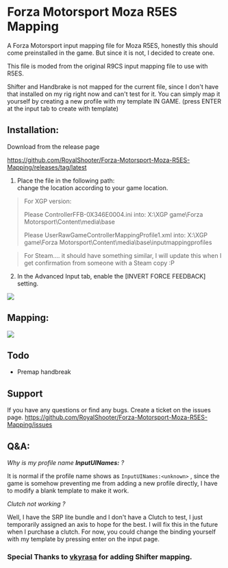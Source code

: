 # Forza Motorsport Moza R5ES Mapping

A Forza Motorsport input mapping file for Moza R5ES, honestly this should come preinstalled in the game. But since it is not, I decided to create one.

This file is moded from the original R9CS input mapping file to use with R5ES.

Shifter and Handbrake is not mapped for the current file, since I don't have that installed on my rig right now and can't test for it. You can simply map it yourself by creating a new profile with my template IN GAME. (press ENTER at the input tab to create with template)

## Installation:

Download from the release page

https://github.com/RoyalShooter/Forza-Motorsport-Moza-R5ES-Mapping/releases/tag/latest

1. Place the file in the following path:<br>
  change the location according to your game location.

> For XGP version:
> 
> Please ControllerFFB-0X346E0004.ini into:
> X:\XGP game\Forza Motorsport\Content\media\base
> 
> Please UserRawGameControllerMappingProfile1.xml into:
> X:\XGP game\Forza Motorsport\Content\media\base\inputmappingprofiles

> For Steam.... it should have something similar, I will update this when I get confirmation from someone with a Steam copy :P

2. In the Advanced Input tab, enable the [INVERT FORCE FEEDBACK] setting.

![](https://imgur.com/yZMwPn4.png)

## Mapping:

![](https://i.imgur.com/ME8r6ZO.png)

## Todo

- Premap handbreak

## Support

If you have any questions or find any bugs. Create a ticket on the issues page.
https://github.com/RoyalShooter/Forza-Motorsport-Moza-R5ES-Mapping/issues

## Q&A:

*Why is my profile name **InputUINames:<unknown>** ?*

It is normal if the profile name shows as `InputUINames:<unknown>` , since the game is somehow preventing me from adding a new profile directly, I have to modify a blank template to make it work.

*Clutch not working ?*

Well, I have the SRP lite bundle and I don't have a Clutch to test, I just temporarily assigned an axis to hope for the best. I will fix this in the future when I purchase a clutch. For now, you could change the binding yourself with my template by pressing enter on the input page.

### Special Thanks to **[vkyrasa](https://github.com/vkyrasa)** for adding Shifter mapping.
